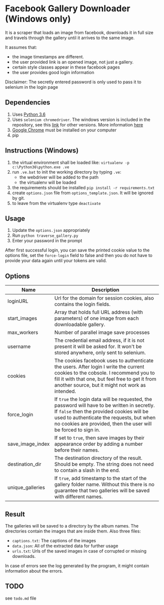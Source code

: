 # Facebook Gallery Downloader (Windows only)

It is a scraper that loads an image from facebook, downloads it in full size and travels through the gallery until it arrives to the same image.

It assumes that:

* the image timestamps are different.
* the user provided link is an opened image, not just a gallery.
* certain style classes appear in these facebook pages
* the user provides good login information

Disclaimer: The secretly entered password is only used to pass it to selenium in the login page

## Dependencies

1. Uses [Python 3.6](https://www.python.org/download/releases/3.6/)
1. Uses `selenium chromedriver`. The windows version is included in the repository, see this [link](https://sites.google.com/a/chromium.org/chromedriver/downloads) for other versions.
    More information [here](https://sites.google.com/a/chromium.org/chromedriver/getting-started)
1. [Google Chrome](https://www.google.com/chrome/browser/desktop/) must be installed on your computer
1. pip

## Instructions (Windows)

1. the virtual environment shall be loaded like: `virtualenv -p c:\Python36\python.exe .ve`
1. run `.ve.bat` to init the working directory by typing `.ve`:
   * the webdriver will be added to the path
   * the virtualenv will be loaded
1. the requirements should be installed `pip install -r requirements.txt`
1. create `options.json` file from `options_template.json`. It will be ignored by git.
1. to leave from the virtualenv type `deactivate`

## Usage

1. Update the `options.json` appropriately
1. Run `python traverse_gallery.py`
1. Enter your password in the prompt

After first successful login, you can save the printed cookie value to the options file, set the `force-login` field to false and then you do not have to provide your data again until your tokens are valid.

## Options

Name | Description
---- | ----
loginURL | Url for the domain for session cookies, also contains the login fields.
start_images | Array that holds full URL address (with parameters) of one image from each downloadable gallery.
max_workers | Number of parallel image save processes
username | The credential email address, if it is not present it will be asked for. It won't be stored anywhere, only sent to selenium.
cookies | The cookies facebook uses to authenticate the users. After login I write the current cookies to the cobsole. I recommend you to fill it with that one, but feel free to get it from another source, but it might not work as intended.
force_login | If `true` the login data will be requested, the password will have to be written in secretly. If `false` then the provided cookies will be used to authenticate the requests, but when no cookies are provided, then the user will be forced to sign in.
save_image_index | If set to `true`, then save images by their appearance order by adding a number before their names.
destination_dir | The destination directory of the result. Should be empty. The string does not need to contain a slash in the end.
unique_galleries | If `true`, add timestamp to the start of the gallery folder name. Without this there is no guarantee that two galleries will be saved with different names.

## Result

The galleries will be saved to a directory by the album names.
The directories contain the images that are inside them.
Also three files:

* `captions.txt`: The captions of the images
* `data.json`: All of the extracted data for further usage
* `urls.txt`: Urls of the saved images in case of corrupted or missing downloads.

In case of errors see the log generated by the program, it might contain information about the errors.

## TODO

see `todo.md` file